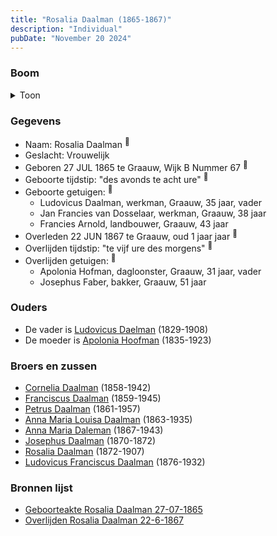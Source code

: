 ```yaml
---
title: "Rosalia Daalman (1865-1867)"
description: "Individual"
pubDate: "November 20 2024"
---
```


### Boom
<details><summary>Toon</summary>

![test](https://www.plantuml.com/plantuml/svg/XP9DJoCn38Rl-HKM7FQ4D1ygxLHLnVPhMOG08NQlbMTYsgYPf8epMrMe_nsB6Q08QNkBxDVsuzUvueWXDhLLl35kYm5hAB7Qh89ld9vwwmF4W8ubHIwgjT44bGcLfVPDzJRkeQQwfC1jY2C5yd6_9NNKjRB832yA02O-Q0fFQrDj736FHZKQDnv3hWvA_O27jr6isegpsqRxVwPg66P8jaPt1iZmEqcIh00ud-UBtc8YZL-U3LbzWD6mn7A_B7sCbePZoE1--WJfGDJNZULu9EHDO-qIdLvMmJENNd2a8atXviyTf4KoW5y1iTa9M4VpSokUE8DmxVtp5vY1m2mcytoU_mUcWBlxlmAJzwI1Y-GCCvqcAjeTYYp_1ZGQxaXhurOYorEOpQVIljT_ure8Lvh0kJMhTToJjNudR0VLcNTnqIbKjy1deAkKWAIoF57lunuzevNrPuZ7jn09VDpnj0rPNno-5T3Btlj29pt8ilOgWyl-fmdgYfoMx_iA)
</details>

### Gegevens
- Naam: Rosalia Daalman <sup><a href="../s00385/" style="text-decoration:none" title="Geboorteakte Rosalia Daalman 27-07-1865">:link:</a></sup>
- Geslacht: Vrouwelijk
- Geboren 27 JUL 1865 te Graauw, Wijk B Nummer 67 <sup><a href="../s00385/" style="text-decoration:none" title="Geboorteakte Rosalia Daalman 27-07-1865">:link:</a></sup>
- Geboorte tijdstip: "des avonds te acht ure" <sup><a href="../s00385/" style="text-decoration:none" title="Geboorteakte Rosalia Daalman 27-07-1865">:link:</a></sup>
- Geboorte getuigen: <sup><a href="../s00385/" style="text-decoration:none" title="Geboorteakte Rosalia Daalman 27-07-1865">:link:</a></sup>
  - Ludovicus Daalman, werkman, Graauw, 35 jaar, vader
  - Jan Francies van Dosselaar, werkman, Graauw, 38 jaar
  - Francies Arnold, landbouwer, Graauw, 43 jaar
- Overleden 22 JUN 1867 te Graauw, oud 1 jaar jaar <sup><a href="../s00387/" style="text-decoration:none" title="Overlijden Rosalia Daalman 22-6-1867">:link:</a></sup>
- Overlijden tijdstip: "te vijf ure des morgens" <sup><a href="../s00387/" style="text-decoration:none" title="Overlijden Rosalia Daalman 22-6-1867">:link:</a></sup>
- Overlijden getuigen: <sup><a href="../s00387/" style="text-decoration:none" title="Overlijden Rosalia Daalman 22-6-1867">:link:</a></sup>
  - Apolonia Hofman, dagloonster, Graauw, 31 jaar, vader
  - Josephus Faber, bakker, Graauw, 51 jaar

### Ouders
- De vader is [Ludovicus Daelman](../i00029/) (1829-1908)
- De moeder is [Apolonia Hoofman](../i00028/) (1835-1923)

### Broers en zussen
- [Cornelia Daalman](../i00226/) (1858-1942)
- [Franciscus Daalman](../i00227/) (1859-1945)
- [Petrus Daalman](../i00228/) (1861-1957)
- [Anna Maria Louisa Daalman](../i00229/) (1863-1935)
- [Anna Maria Daleman](../i00231/) (1867-1943)
- [Josephus Daalman](../i00232/) (1870-1872)
- [Rosalia Daalman](../i00233/) (1872-1907)
- [Ludovicus Franciscus Daalman](../i00234/) (1876-1932)

### Bronnen lijst
- [Geboorteakte Rosalia Daalman 27-07-1865](../s00385/)
- [Overlijden Rosalia Daalman 22-6-1867](../s00387/)